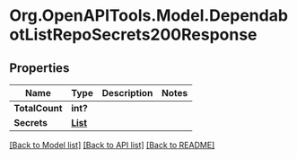 # Org.OpenAPITools.Model.DependabotListRepoSecrets200Response

## Properties

Name | Type | Description | Notes
------------ | ------------- | ------------- | -------------
**TotalCount** | **int?** |  | 
**Secrets** | [**List<DependabotSecret>**](DependabotSecret.md) |  | 

[[Back to Model list]](../README.md#documentation-for-models) [[Back to API list]](../README.md#documentation-for-api-endpoints) [[Back to README]](../README.md)

